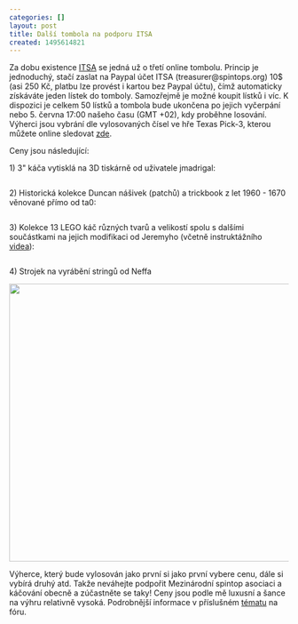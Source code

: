 ```yaml
---
categories: []
layout: post
title: Další tombola na podporu ITSA
created: 1495614821
---
```

<p>Za dobu existence <a href="http://spintop.cz/content/itsa">ITSA</a> se jedná už o třetí online tombolu. Princip je jednoduchý, stačí zaslat na Paypal účet ITSA (treasurer@spintops.org) 10$ (asi 250 Kč, platbu lze provést i kartou bez Paypal účtu), čímž automaticky získáváte jeden lístek do tomboly. Samozřejmě je možné koupit lístků i víc. K dispozici je celkem 50 lístků a tombola bude ukončena po jejich vyčerpání nebo 5. června 17:00 našeho času (GMT +02), kdy proběhne losování. Výherci jsou vybrání dle vylosovaných čísel ve hře Texas Pick-3, kterou můžete online sledovat <a href="http://www.txlottery.org/export/sites/lottery/Games/Pick_3/">zde</a>.</p>

<p>Ceny jsou následující:</p>

<p>1) 3" káča vytisklá na 3D tiskárně od uživatele jmadrigal:</p>

<p><img alt="" src="http://www.ta0.com/ITSA/raffle/jmadrigal_3inch_%235_1.jpg" /></p>

<p>2) Historická kolekce Duncan nášivek (patchů) a trickbook z let 1960 - 1670 věnované přímo od ta0:</p>

<p><img alt="" src="http://www.ta0.com/ITSA/raffle/Duncan-patches-book.jpg" /></p>

<p>3) Kolekce 13 LEGO káč různých tvarů a velikostí spolu s dalšími součástkami na jejich modifikaci od Jeremyho (včetně instruktážního <a href="https://www.youtube.com/watch?v=h6R414qZYpA">videa</a>):</p>

<p><img alt="" src="http://www.ta0.com/ITSA/raffle/lego-raffle_2.jpg" /></p>

<p>4) Strojek na vyrábění stringů od Neffa</p>

<p><img alt="" src="http://www.ta0.com/ITSA/raffle/knex-stringer-raffle.jpg" style="height:500px; width:823px" /></p>

<p>Výherce, který bude vylosován jako první si jako první vybere cenu, dále si vybírá druhý atd. Takže neváhejte podpořit Mezinárodní spintop asociaci a káčování obecně a zúčastněte se taky! Ceny jsou podle mě luxusní a šance na výhru relativně vysoká. Podrobnější informace v příslušném <a href="http://www.ta0.com/forum/index.php/topic,4977.0.html">tématu</a> na fóru.</p>
